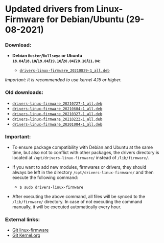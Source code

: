 Updated drivers from Linux-Firmware for Debian/Ubuntu (29-08-2021)
==================================================================

### Download:

  * **Debian `Buster`/`Bullseye` or Ubuntu `18.04`/`18.10`/`19.04`/`19.10`/`20.04`/`20.10`/`21.04`:**

    * [`drivers-linux-firmware_20210829-1_all.deb`](https://github.com/q3aql/drivers-linux-firmware/releases/download/v21.0/drivers-linux-firmware_20210829-1_all.deb)

_Important: It is recommended to use kernel 4.15 or higher._

### Old downloads:

  * [`drivers-linux-firmware_20210727-1_all.deb`](https://github.com/q3aql/drivers-linux-firmware/releases/download/v20.0/drivers-linux-firmware_20210727-1_all.deb)
  * [`drivers-linux-firmware_20210604-1_all.deb`](https://github.com/q3aql/drivers-linux-firmware/releases/download/v19.0/drivers-linux-firmware_20210604-1_all.deb)
  * [`drivers-linux-firmware_20210327-1_all.deb`](https://github.com/q3aql/drivers-linux-firmware/releases/download/v18.0/drivers-linux-firmware_20210327-1_all.deb)
  * [`drivers-linux-firmware_20210222-1_all.deb`](https://github.com/q3aql/drivers-linux-firmware/releases/download/v17.0/drivers-linux-firmware_20210222-1_all.deb)
  * [`drivers-linux-firmware_20201004-1_all.deb`](https://github.com/q3aql/drivers-linux-firmware/releases/download/v16.0/drivers-linux-firmware_20201004-1_all.deb)


### Important:

  * To ensure package compatibility with Debian and Ubuntu at the same time, but also not to conflict with other packages, the drivers directory is located at `/opt/drivers-linux-firmware/` instead of `/lib/firmware/`.
  * If you want to add new modules, firmwares or drivers, they should always be left in the directory `/opt/drivers-linux-firmware/` and then execute the following command:

    * `$ sudo drivers-linux-firmware`

  * After executing the above command, all files will be synced to the `/lib/firmware/` directory. In case of not executing the command manually, it will be executed automatically every hour.

### External links:

  * [Git linux-firmware](https://git.kernel.org/pub/scm/linux/kernel/git/firmware/linux-firmware.git)
  * [Git Kernel.org](https://git.kernel.org/)
